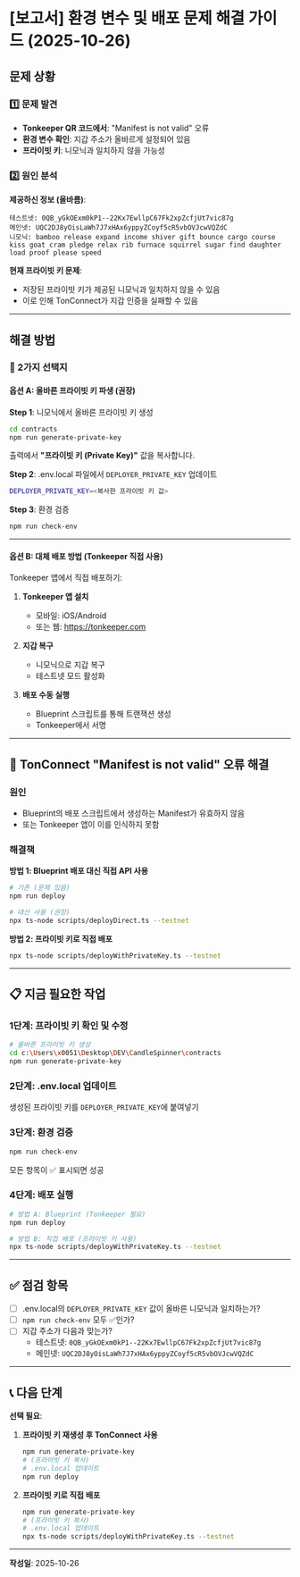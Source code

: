 # [보고서] 환경 변수 및 배포 문제 해결 가이드 (2025-10-26)

## 문제 상황

### 1️⃣ 문제 발견
- **Tonkeeper QR 코드에서**: "Manifest is not valid" 오류
- **환경 변수 확인**: 지갑 주소가 올바르게 설정되어 있음
- **프라이빗 키**: 니모닉과 일치하지 않을 가능성

### 2️⃣ 원인 분석

**제공하신 정보 (올바름)**:
```
테스트넷: 0QB_yGkOExm0kP1--22Kx7EwllpC67Fk2xpZcfjUt7vic87g
메인넷: UQC2DJ8yOisLaWh7J7xHAx6yppyZCoyf5cR5vbOVJcwVQZdC
니모닉: bamboo release expand income shiver gift bounce cargo course kiss goat cram pledge relax rib furnace squirrel sugar find daughter load proof please speed
```

**현재 프라이빗 키 문제**:
- 저장된 프라이빗 키가 제공된 니모닉과 일치하지 않을 수 있음
- 이로 인해 TonConnect가 지갑 인증을 실패할 수 있음

---

## 해결 방법

### 🎯 2가지 선택지

#### **옵션 A: 올바른 프라이빗 키 파생 (권장)**

**Step 1**: 니모닉에서 올바른 프라이빗 키 생성

```bash
cd contracts
npm run generate-private-key
```

출력에서 **"프라이빗 키 (Private Key)"** 값을 복사합니다.

**Step 2**: .env.local 파일에서 `DEPLOYER_PRIVATE_KEY` 업데이트

```bash
DEPLOYER_PRIVATE_KEY=<복사한 프라이빗 키 값>
```

**Step 3**: 환경 검증

```bash
npm run check-env
```

---

#### **옵션 B: 대체 배포 방법 (Tonkeeper 직접 사용)**

Tonkeeper 앱에서 직접 배포하기:

1. **Tonkeeper 앱 설치**
   - 모바일: iOS/Android
   - 또는 웹: https://tonkeeper.com

2. **지갑 복구**
   - 니모닉으로 지갑 복구
   - 테스트넷 모드 활성화

3. **배포 수동 실행**
   - Blueprint 스크립트를 통해 트랜잭션 생성
   - Tonkeeper에서 서명

---

## 🚨 TonConnect "Manifest is not valid" 오류 해결

### 원인
- Blueprint의 배포 스크립트에서 생성하는 Manifest가 유효하지 않음
- 또는 Tonkeeper 앱이 이를 인식하지 못함

### 해결책

**방법 1: Blueprint 배포 대신 직접 API 사용**

```bash
# 기존 (문제 있음)
npm run deploy

# 대신 사용 (권장)
npx ts-node scripts/deployDirect.ts --testnet
```

**방법 2: 프라이빗 키로 직접 배포**

```bash
npx ts-node scripts/deployWithPrivateKey.ts --testnet
```

---

## 📋 지금 필요한 작업

### 1단계: 프라이빗 키 확인 및 수정

```bash
# 올바른 프라이빗 키 생성
cd c:\Users\x0051\Desktop\DEV\CandleSpinner\contracts
npm run generate-private-key
```

### 2단계: .env.local 업데이트

생성된 프라이빗 키를 `DEPLOYER_PRIVATE_KEY`에 붙여넣기

### 3단계: 환경 검증

```bash
npm run check-env
```

모든 항목이 ✅ 표시되면 성공

### 4단계: 배포 실행

```bash
# 방법 A: Blueprint (Tonkeeper 필요)
npm run deploy

# 방법 B: 직접 배포 (프라이빗 키 사용)
npx ts-node scripts/deployWithPrivateKey.ts --testnet
```

---

## ✅ 점검 항목

- [ ] .env.local의 `DEPLOYER_PRIVATE_KEY` 값이 올바른 니모닉과 일치하는가?
- [ ] `npm run check-env` 모두 ✅인가?
- [ ] 지갑 주소가 다음과 맞는가?
  - 테스트넷: `0QB_yGkOExm0kP1--22Kx7EwllpC67Fk2xpZcfjUt7vic87g`
  - 메인넷: `UQC2DJ8yOisLaWh7J7xHAx6yppyZCoyf5cR5vbOVJcwVQZdC`

---

## 📞 다음 단계

**선택 필요**:

1. **프라이빗 키 재생성 후 TonConnect 사용**
   ```bash
   npm run generate-private-key
   # (프라이빗 키 복사)
   # .env.local 업데이트
   npm run deploy
   ```

2. **프라이빗 키로 직접 배포**
   ```bash
   npm run generate-private-key
   # (프라이빗 키 복사)
   # .env.local 업데이트
   npx ts-node scripts/deployWithPrivateKey.ts --testnet
   ```

---

**작성일**: 2025-10-26

